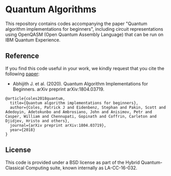 # Quantum Algorithms
This repository contains codes accompanying the paper "Quantum algorithm implementations for beginners", including circuit representations using OpenQASM (Open Quantum Assembly Language) that can be run on IBM Quantum Experience.

## Reference

If you find this code useful in your work, we kindly request that you cite the following [paper](https://arxiv.org/abs/1804.03719):
* Abhijith J. et al. (2020). Quantum Algorithm Implementations for Beginners.
arXiv preprint arXiv:1804.03719.
```
@article{coles2018quantum,
  title={Quantum algorithm implementations for beginners},
  author={Coles, Patrick J and Eidenbenz, Stephan and Pakin, Scott and Adedoyin, Adetokunbo and Ambrosiano, John and Anisimov, Petr and Casper, William and Chennupati, Gopinath and Coffrin, Carleton and Djidjev, Hristo and others},
  journal={arXiv preprint arXiv:1804.03719},
  year={2018}
}
```

## License

This code is provided under a BSD license as part of the Hybrid Quantum-Classical Computing suite, known internally as LA-CC-16-032.
